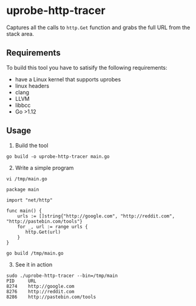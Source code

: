 # uprobe-http-tracer

Captures all the calls to `http.Get` function and grabs the full URL from the stack area.

## Requirements

To build this tool you have to satisify the following requirements:
- have a Linux kernel that supports uprobes
- linux headers
- clang
- LLVM
- libbcc
- Go >1.12

## Usage

1. Build the tool

```
go build -o uprobe-http-tracer main.go
```

2. Write a simple program

```
vi /tmp/main.go

package main

import "net/http"

func main() {
    urls := []string{"http://google.com", "http://reddit.com", "http://pastebin.com/tools"}
    for _, url := range urls {
       http.Get(url)
    }
}

go build /tmp/main.go
```

3. See it in action

```
sudo ./uprobe-http-tracer --bin=/tmp/main
PID     URL
8274    http://google.com
8276    http://reddit.com
8286    http://pastebin.com/tools
```
